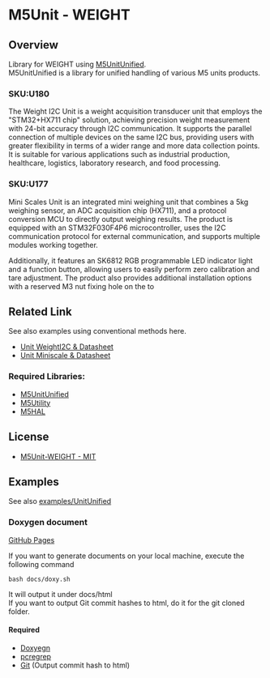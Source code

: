 # M5Unit - WEIGHT

## Overview

Library for WEIGHT using [M5UnitUnified](https://github.com/m5stack/M5UnitUnified).  
M5UnitUnified is a library for unified handling of various M5 units products.

### SKU:U180

The Weight I2C Unit is a weight acquisition transducer unit that employs the "STM32+HX711 chip" solution, achieving precision weight measurement with 24-bit accuracy through I2C communication. It supports the parallel connection of multiple devices on the same I2C bus, providing users with greater flexibility in terms of a wider range and more data collection points. It is suitable for various applications such as industrial production, healthcare, logistics, laboratory research, and food processing.

### SKU:U177

Mini Scales Unit is an integrated mini weighing unit that combines a 5kg weighing sensor, an ADC acquisition chip (HX711), and a protocol conversion MCU to directly output weighing results. The product is equipped with an STM32F030F4P6 microcontroller, uses the I2C communication protocol for external communication, and supports multiple modules working together.

Additionally, it features an SK6812 RGB programmable LED indicator light and a function button, allowing users to easily perform zero calibration and tare adjustment. The product also provides additional installation options with a reserved M3 nut fixing hole on the to

## Related Link
See also examples using conventional methods here.

- [Unit WeightI2C & Datasheet](https://docs.m5stack.com/en/unit/Unit-Weight%20I2C)
- [Unit Miniscale & Datasheet](https://docs.m5stack.com/en/unit/Unit-Mini%20Scales)


### Required Libraries:
- [M5UnitUnified](https://github.com/m5stack/M5UnitUnified)
- [M5Utility](https://github.com/m5stack/M5Utility)
- [M5HAL](https://github.com/m5stack/M5HAL)

## License

- [M5Unit-WEIGHT - MIT](LICENSE)

## Examples
See also [examples/UnitUnified](examples/UnitUnified)



### Doxygen document
[GitHub Pages](https://m5stack.github.io/M5Unit-WEIGHT/)

If you want to generate documents on your local machine, execute the following command

```
bash docs/doxy.sh
```

It will output it under docs/html  
If you want to output Git commit hashes to html, do it for the git cloned folder.

#### Required
- [Doxyegn](https://www.doxygen.nl/)
- [pcregrep](https://formulae.brew.sh/formula/pcre2)
- [Git](https://git-scm.com/) (Output commit hash to html)

